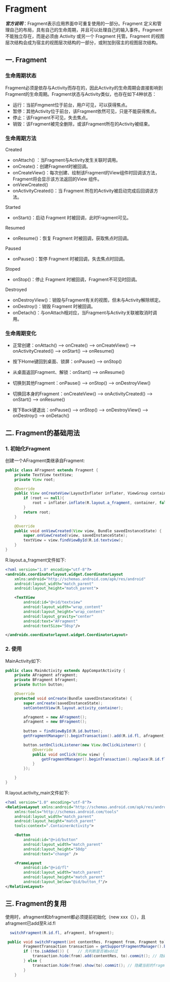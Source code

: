 # Fragment

***官方说明***：Fragment表示应用界面中可重复使用的一部分。Fragment 定义和管理自己的布局，具有自己的生命周期，并且可以处理自己的输入事件。Fragment 不能独立存在，而是必须由 Activity 或另一个 Fragment 托管。Fragment 的视图层次结构会成为宿主的视图层次结构的一部分，或附加到宿主的视图层次结构。

## 一. Fragment

### 生命周期状态

Fragment必须是依存与Activity而存在的，因此Activity的生命周期会直接影响到Fragment的生命周期。Fragment状态与Activity类似，也存在如下4种状态：

- 运行：当前Fmgment位于前台，用户可见，可以获得焦点。
- 暂停：其他Activity位于前台，该Fragment依然可见，只是不能获得焦点。
- 停止：该Fragment不可见，失去焦点。
- 销毁：该Fragment被完全删除，或该Fragment所在的Activity被结束。

### 生命周期方法

Created

- onAttach() ：当Fragment与Activity发生关联时调用。
- onCreate()：创建Fragment时被回调。
- onCreateView()：每次创建、绘制该Fragment的View组件时回调该方法，Fragment将会显示该方法返回的View 组件。
- onViewCreated()
- onActivityCreated()：当 Fragment 所在的Activity被启动完成后回调该方法。

Started

- onStart()：启动 Fragment 时被回调，此时Fragment可见。

Resumed

- onResume()：恢复 Fragment 时被回调，获取焦点时回调。

Paused

- onPause()：暂停 Fragment 时被回调，失去焦点时回调。

Stoped

- onStop()：停止 Fragment 时被回调，Fragment不可见时回调。

Destroyed

- onDestroyView()：销毁与Fragment有关的视图，但未与Activity解除绑定。
- onDestroy()：销毁 Fragment 时被回调。
- onDetach()：与onAttach相对应，当Fragment与Activity关联被取消时调用。

### 生命周期变化

- 正常创建：onAttach() —> onCreate() —> onCreateView() —> onActivityCreated() —> onStart() —> onResume()

- 按下Home键回到桌面、锁屏：onPause() —> onStop() 

- 从桌面返回Fragment、解锁：onStart() —> onResume()

- 切换到其他Fragment：onPause() —> onStop() —> onDestroyView()

- 切换回本身的Fragment：onCreateView() —> onActivityCreated() —> onStart() —> onResume()

- 按下Back键退出：onPause() —> onStop() —> onDestroyView() —> onDestroy() —> onDetach()

## 二. Fragment的基础用法

### 1. 初始化Fragment

创建一个AFragment类继承自Fragment:

```java
public class AFragment extends Fragment {
    private TextView textView;
    private View root;

    @Override
    public View onCreateView(LayoutInflater inflater, ViewGroup container, Bundle savedInstanceState) {
        if (root == null){
            root = inflater.inflate(R.layout.a_fragment, container, false);
        }
        return root;
    }

    @Override
    public void onViewCreated(View view, Bundle savedInstanceState) {
        super.onViewCreated(view, savedInstanceState);
        textView = view.findViewById(R.id.textview);
    }
}
```

R.layout.a_fragment文件如下:

```xml
<?xml version="1.0" encoding="utf-8"?>
<androidx.coordinatorlayout.widget.CoordinatorLayout
    xmlns:android="http://schemas.android.com/apk/res/android"
    android:layout_width="match_parent"
    android:layout_height="match_parent">

    <TextView
        android:id="@+id/textview"
        android:layout_width="wrap_content"
        android:layout_height="wrap_content"
        android:layout_gravity="center"
        android:text="AFragment"
        android:textSize="50sp"/>

</androidx.coordinatorlayout.widget.CoordinatorLayout>
```

### 2. 使用

MainActivity如下:

```java
public class MainActivity extends AppCompatActivity {
    private AFragment afragment;
    private BFragment bfragment;
    private Button button;

    @Override
    protected void onCreate(Bundle savedInstanceState) {
        super.onCreate(savedInstanceState);
        setContentView(R.layout.activity_container);

        afragment = new AFragment();
        afragment = new BFragment();
        
        button = findViewById(R.id.button);
        getFragmentManager().beginTransaction().add(R.id.fl, afragment).commit();

        button.setOnClickListener(new View.OnClickListener() {
            @Override
            public void onClick(View view) {
                getFragmentManager().beginTransaction().replace(R.id.fl, bfragment).commit();
            }
        });

    }
}
```

R.layout.activity_main文件如下:

```xml
<?xml version="1.0" encoding="utf-8"?>
<RelativeLayout xmlns:android="http://schemas.android.com/apk/res/android"
    xmlns:tools="http://schemas.android.com/tools"
    android:layout_width="match_parent"
    android:layout_height="match_parent"
    tools:context=".ContainerActivity">

    <Button
        android:id="@+id/button"
        android:layout_width="match_parent"
        android:layout_height="50dp"
        android:text="change" />

    <FrameLayout
        android:id="@+id/fl"
        android:layout_width="match_parent"
        android:layout_height="match_parent"
        android:layout_below="@id/button_f"/>
</RelativeLayout>
```

## 三. Fragment的复用

使用时，afragment和bfragment都必须提前初始化（new xxx（）），且afragment已add至R.id.fl

```java
  switchFragment(R.id.fl, afragment, bfragment);
```

```java
 public void switchFragment(int contentRes, Fragment from, Fragment to) {
        FragmentTransaction transaction = getSupportFragmentManager().beginTransaction();
        if (!to.isAdded()) {	// 先判断是否被add过
            transaction.hide(from).add(contentRes, to).commit(); // 隐藏当前的fragment，add下一个到Activity中
        } else {
            transaction.hide(from).show(to).commit(); // 隐藏当前的fragment，显示下一个
        }
    }
```

